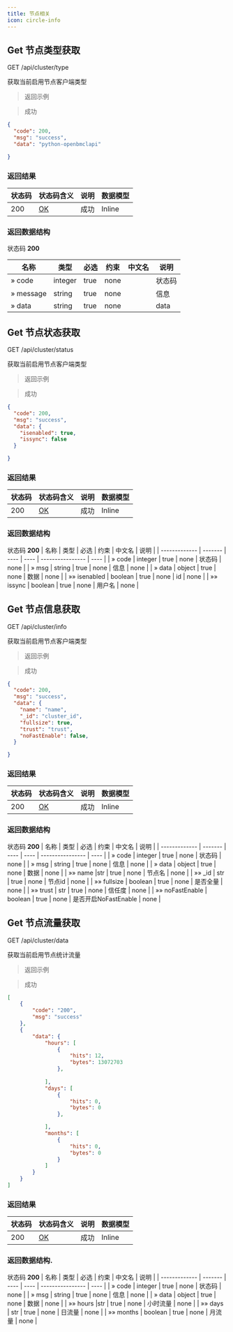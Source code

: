```yaml
---
title: 节点相关
icon: circle-info
---
```



## Get 节点类型获取

GET /api/cluster/type

获取当前启用节点客户端类型

> 返回示例

> 成功

```json
{
  "code": 200,
  "msg": "success",
  "data": "python-openbmclapi" 

}
```

### 返回结果

| 状态码 | 状态码含义                                              | 说明 | 数据模型 |
| ------ | ------------------------------------------------------- | ---- | -------- |
| 200    | [OK](https://tools.ietf.org/html/rfc7231#section-6.3.1) | 成功 | Inline   |

### 返回数据结构

状态码 **200**

| 名称      | 类型    | 必选 | 约束 | 中文名 | 说明   |
| --------- | ------- | ---- | ---- | ------ | ------ |
| » code    | integer | true | none |        | 状态码 |
| » message | string  | true | none |        | 信息   |
| » data    | string  | true | none |        | data   |




## Get 节点状态获取

GET /api/cluster/status

获取当前启用节点客户端类型

> 返回示例

> 成功

```json
{
  "code": 200,
  "msg": "success",
  "data": {
    "isenabled": true,
    "issync": false
  }

}
```

### 返回结果

| 状态码 | 状态码含义                                              | 说明 | 数据模型 |
| ------ | ------------------------------------------------------- | ---- | -------- |
| 200    | [OK](https://tools.ietf.org/html/rfc7231#section-6.3.1) | 成功 | Inline   |

### 返回数据结构

状态码 **200**
| 名称          | 类型    | 必选 | 约束 | 中文名           | 说明 |
| ------------- | ------- | ---- | ---- | ---------------- | ---- |
| » code        | integer | true | none | 状态码           | none |
| » msg     | string  | true | none | 信息                 | none |
| » data        | object  | true | none | 数据             | none |
| »» isenabled        | boolean | true | none | id         | none |
| »» issync   | boolean  | true | none | 用户名             | none |


## Get 节点信息获取

GET /api/cluster/info

获取当前启用节点客户端类型

> 返回示例

> 成功

```json
{
  "code": 200,
  "msg": "success",
  "data": {
    "name": "name",
    "_id": "cluster_id",
    "fullsize": true,
    "trust": "trust",
    "noFastEnable": false,
  }

}
```

### 返回结果

| 状态码 | 状态码含义                                              | 说明 | 数据模型 |
| ------ | ------------------------------------------------------- | ---- | -------- |
| 200    | [OK](https://tools.ietf.org/html/rfc7231#section-6.3.1) | 成功 | Inline   |

### 返回数据结构

状态码 **200**
| 名称          | 类型    | 必选 | 约束 | 中文名           | 说明 |
| ------------- | ------- | ---- | ---- | ---------------- | ---- |
| » code        | integer | true | none | 状态码           | none |
| » msg     | string  | true | none | 信息                 | none |
| » data        | object  | true | none | 数据             | none |
| »» name        |str | true | none | 节点名         | none |
| »» _id   | str  | true | none | 节点id            | none |
| »» fullsize   | boolean  | true | none | 是否全量             | none |
| »» trust   | str  | true | none | 信任度             | none |
| »» noFastEnable   | boolean  | true | none | 是否开启NoFastEnable             | none |

## Get 节点流量获取

GET /api/cluster/data

获取当前启用节点统计流量

> 返回示例

> 成功

```json
[
    {
        "code": "200",
        "msg": "success"
    },
    {
        "data": {
            "hours": [
                {
                    "hits": 12,
                    "bytes": 13072703
                },
         
            ],
            "days": [
                {
                    "hits": 0,
                    "bytes": 0
                },

            ],
            "months": [
                {
                    "hits": 0,
                    "bytes": 0
                }
            ]
        }
    }
]
```

### 返回结果

| 状态码 | 状态码含义                                              | 说明 | 数据模型 |
| ------ | ------------------------------------------------------- | ---- | -------- |
| 200    | [OK](https://tools.ietf.org/html/rfc7231#section-6.3.1) | 成功 | Inline   |

### 返回数据结构.

状态码 **200**
| 名称          | 类型    | 必选 | 约束 | 中文名           | 说明 |
| ------------- | ------- | ---- | ---- | ---------------- | ---- |
| » code        | integer | true | none | 状态码           | none |
| » msg     | string  | true | none | 信息                 | none |
| » data        | object  | true | none | 数据             | none |
| »» hours        |str | true | none | 小时流量         | none |
| »» days   | str  | true | none | 日流量            | none |
| »» months   | boolean  | true | none | 月流量             | none |


